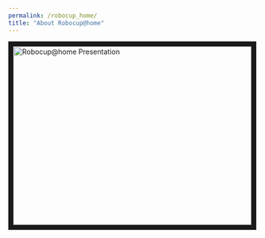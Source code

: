 ```yaml
---
permalink: /robocup_home/
title: "About Robocup@home"
---
```


<a href="http://www.youtube.com/watch?feature=player_embedded&v=YpjeNa8BAYg" target="_blank"><img src="http://img.youtube.com/vi/YpjeNa8BAYg/0.jpg" alt="Robocup@home Presentation" width="480" height="360" border="10" /></a>
